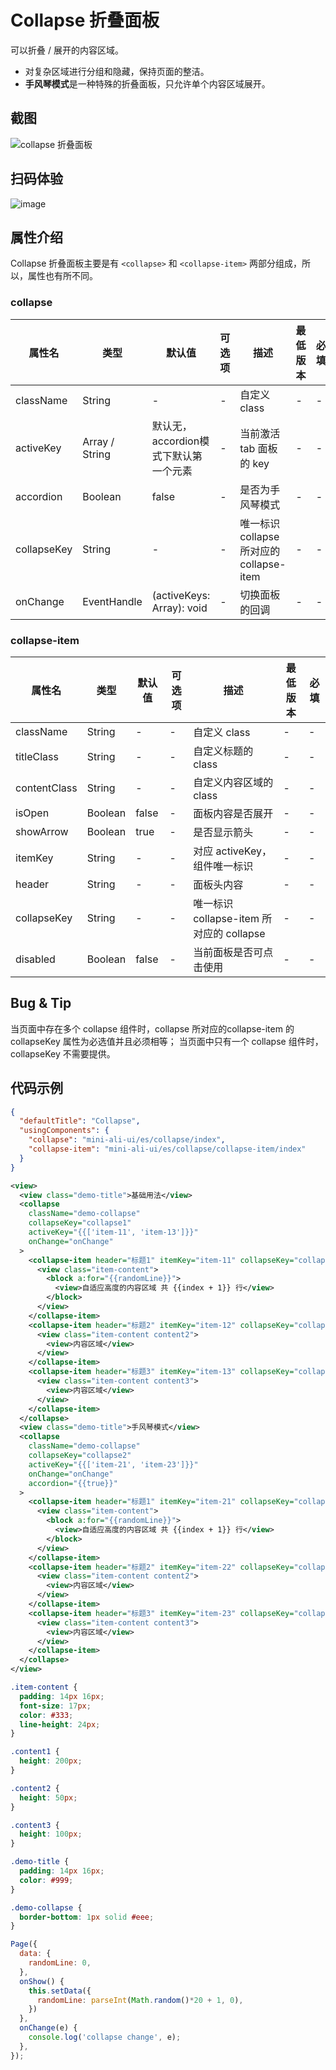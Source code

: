 # Collapse 折叠面板

可以折叠 / 展开的内容区域。
* 对复杂区域进行分组和隐藏，保持页面的整洁。
* **手风琴模式**是一种特殊的折叠面板，只允许单个内容区域展开。


## 截图
![collapse 折叠面板](https://gw.alipayobjects.com/mdn/rms_ce4c6f/afts/img/A*cPXdQZmoXfIAAAAAAAAAAABkARQnAQ)



## 扫码体验

![image](http://mdn.alipayobjects.com/afts/img/A*zPrfTYBFXaQAAAAAAAAAAABkAa8wAA/original?bz=openpt_doc&t=6VlOp_JCeXb8UFqBpZsovAAAAABkMK8AAAAA)



## 属性介绍
Collapse 折叠面板主要是有 `<collapse>` 和 `<collapse-item>` 两部分组成，所以，属性也有所不同。

### collapse
| 属性名 | 类型 | 默认值 | 可选项 | 描述 | 最低版本 | 必填 |
| ---- | ---- | ---- | ---- | ---- | ---- | ---- |
| className | String | - | - | 自定义 class | - | - |
| activeKey | Array / String | 默认无，accordion模式下默认第一个元素 | - | 当前激活 tab 面板的 key | - | - |
| accordion | Boolean | false | - | 是否为手风琴模式 | - | - |
| collapseKey | String | - | - | 唯一标识 collapse 所对应的 collapse-item | - | - |
| onChange | EventHandle | (activeKeys: Array): void | - | 切换面板的回调 | - | - |

### collapse-item
| 属性名 | 类型 | 默认值 | 可选项 | 描述 | 最低版本 | 必填 |
| ---- | ---- | ---- | ---- | ---- | ---- | ---- |
| className | String | - | - | 自定义 class | - | - |
| titleClass | String | - | - | 自定义标题的 class | - | - |
| contentClass | String | - | - | 自定义内容区域的 class | - | - |
| isOpen | Boolean | false | - | 面板内容是否展开 | - | - |
| showArrow | Boolean | true | - | 是否显示箭头 | - | - |
| itemKey | String | - | - | 对应 activeKey，组件唯一标识 | - | - |
| header | String | - | - | 面板头内容 | - | - |
| collapseKey | String | - | - | 唯一标识 collapse-item 所对应的 collapse | - | - |
| disabled | Boolean | false | - | 当前面板是否可点击使用 | - | - |

## Bug & Tip

当页面中存在多个 collapse 组件时，collapse 所对应的collapse-item 的 collapseKey 属性为必选值并且必须相等；
当页面中只有一个 collapse 组件时，collapseKey 不需要提供。

## 代码示例

```json
{
  "defaultTitle": "Collapse",
  "usingComponents": {
    "collapse": "mini-ali-ui/es/collapse/index",
    "collapse-item": "mini-ali-ui/es/collapse/collapse-item/index"
  }
}
```

```xml
<view>
  <view class="demo-title">基础用法</view>
  <collapse
    className="demo-collapse"
    collapseKey="collapse1"
    activeKey="{{['item-11', 'item-13']}}"
    onChange="onChange"
  >
    <collapse-item header="标题1" itemKey="item-11" collapseKey="collapse1">
      <view class="item-content">
        <block a:for="{{randomLine}}">
          <view>自适应高度的内容区域 共 {{index + 1}} 行</view>
        </block>
      </view>
    </collapse-item>
    <collapse-item header="标题2" itemKey="item-12" collapseKey="collapse1">
      <view class="item-content content2">
        <view>内容区域</view>
      </view>
    </collapse-item>
    <collapse-item header="标题3" itemKey="item-13" collapseKey="collapse1">
      <view class="item-content content3">
        <view>内容区域</view>
      </view>
    </collapse-item>
  </collapse>
  <view class="demo-title">手风琴模式</view>
  <collapse
    className="demo-collapse"
    collapseKey="collapse2"
    activeKey="{{['item-21', 'item-23']}}"
    onChange="onChange"
    accordion="{{true}}"
  >
    <collapse-item header="标题1" itemKey="item-21" collapseKey="collapse2">
      <view class="item-content">
        <block a:for="{{randomLine}}">
          <view>自适应高度的内容区域 共 {{index + 1}} 行</view>
        </block>
      </view>
    </collapse-item>
    <collapse-item header="标题2" itemKey="item-22" collapseKey="collapse2">
      <view class="item-content content2">
        <view>内容区域</view>
      </view>
    </collapse-item>
    <collapse-item header="标题3" itemKey="item-23" collapseKey="collapse2">
      <view class="item-content content3">
        <view>内容区域</view>
      </view>
    </collapse-item>
  </collapse>  
</view>
```

```css
.item-content {
  padding: 14px 16px;
  font-size: 17px;
  color: #333;
  line-height: 24px;
}

.content1 {
  height: 200px;
}

.content2 {
  height: 50px;
}

.content3 {
  height: 100px;
}

.demo-title {
  padding: 14px 16px;
  color: #999;
}

.demo-collapse {
  border-bottom: 1px solid #eee;
}
```

```javascript
Page({
  data: {
    randomLine: 0,
  },
  onShow() {
    this.setData({
      randomLine: parseInt(Math.random()*20 + 1, 0),
    })
  },
  onChange(e) {
    console.log('collapse change', e);
  },
});
```
